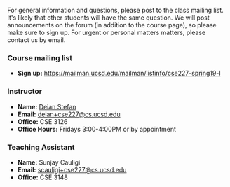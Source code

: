 For general information and questions, please post to the class mailing list.
It's likely that other students will have the same question. We will post
announcements on the forum (in addition to the course page), so please make
sure to sign up.  For urgent or personal matters matters, please contact us by
email.

### Course mailing list

- **Sign up:** <https://mailman.ucsd.edu/mailman/listinfo/cse227-spring19-l>

### Instructor

- **Name:** [Deian Stefan](https://cseweb.ucsd.edu/~dstefan/)
- **Email:** <deian+cse227@cs.ucsd.edu>
- **Office:** CSE 3126 
- **Office Hours:** Fridays 3:00-4:00PM or by appointment

### Teaching Assistant

- **Name:** Sunjay Cauligi
- **Email:** <scauligi+cse227@cs.ucsd.edu>
- **Office:** CSE 3148 
